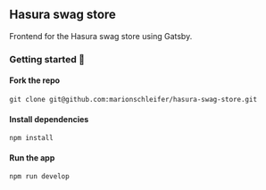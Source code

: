 ## Hasura swag store

Frontend for the Hasura swag store using Gatsby.

### Getting started 🚀

#### Fork the repo

`git clone git@github.com:marionschleifer/hasura-swag-store.git`

#### Install dependencies

`npm install`

#### Run the app

`npm run develop`
